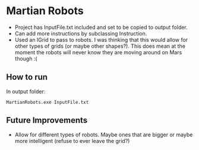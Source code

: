Martian Robots
==============

* Project has InputFile.txt included and set to be copied to output folder.
* Can add more instructions by subclassing Instruction.
* Used an IGrid to pass to robots. I was thinking that this would allow for other types of grids (or maybe other shapes?). This does mean at the moment the robots will never know they are moving around on Mars though :(

How to run
----------

In output folder:

    MartianRobots.exe InputFile.txt
    
Future Improvements
-------------------

* Allow for different types of robots. Maybe ones that are bigger or maybe more intelligent (refuse to ever leave the grid?)
